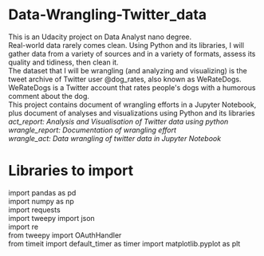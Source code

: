 # Data-Wrangling-Twitter_data
This is an Udacity project on Data Analyst nano degree.  
Real-world data rarely comes clean. Using Python and its libraries, I will gather data from a variety of sources and in a variety of formats, assess its quality and tidiness, then clean it.   
The dataset that I will be wrangling (and analyzing and visualizing) is the tweet archive of Twitter user @dog_rates, also known as WeRateDogs. WeRateDogs is a Twitter account that rates people's dogs with a humorous comment about the dog.  
This project contains document of wrangling efforts in a Jupyter Notebook, plus document of analyses and visualizations using Python and its libraries  
*act_report: Analysis and Visualisation of Twitter data using python*  
*wrangle_report: Documentation of wrangling effort*  
*wrangle_act: Data wrangling of twitter data in Jupyter Notebook*  
# Libraries to import  
import pandas as pd  
import numpy as np  
import requests  
import tweepy 
import json    
import re   
from tweepy import OAuthHandler  
from timeit import default_timer as timer
import matplotlib.pyplot as plt    
